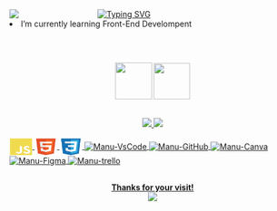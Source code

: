 <img align="left" src="https://media3.giphy.com/media/9oa3sE4IdWbqO61WGT/giphy.gif?cid=ecf05e47shnjb9dsygo3s7720nd6k96q0crlwgek9icm4sz5&rid=giphy.gif&ct=s"   width="155px">
<div>
<a href="https://git.io/typing-svg"><img src="https://readme-typing-svg.demolab.com?font=Fira+Code&weight=500&size=25&duration=3000&pause=150&color=F72478&background=86BBFF00&center=falso&vCenter=falso&repeat=verdadeiro&width=435&lines=Hello+world!;I'm+Emanuelle+Takenawa" alt="Typing SVG" /></a>
</div
  
- I’m currently learning Front-End Develompent
##
  
  
<br><div  align="center"> 
  <a href = "mailto:emanuelletakenawa2@gmail.com"><img height="65" width="65" src="https://img.icons8.com/dusk/512/gmail.png" target="_blank"></a>
  <a href="www.linkedin.com/in/emanuelle-takenawa-32b6a1257" target="_blank"><img height="64" width="64" src="https://img.icons8.com/dusk/512/linkedin--v1.png" target="_blank"></a> 
</div>





## 

<div align="center">
  <a href="https://github.com/emanuelletakenawa">
  <img height="130em" src="https://github-readme-stats.vercel.app/api?username=emanuelletakenawa&show_icons=true&theme=dracula&include_all_commits=true&count_private=true"/>
  <img height="130em" src="https://github-readme-stats.vercel.app/api/top-langs/?username=emanuelletakenawa&layout=compact&langs_count=16&theme=dracula"/>
</div>
  
<div aling="center" ><br>
  <img align="center" alt="Manu-Js" height="30" width="40" src="https://raw.githubusercontent.com/devicons/devicon/master/icons/javascript/javascript-plain.svg">
  <img align="center" alt="Manu-HTML" height="30" width="40" src="https://raw.githubusercontent.com/devicons/devicon/master/icons/html5/html5-original.svg">
  <img align="center" alt="Manu-CSS" height="30" width="40" src="https://raw.githubusercontent.com/devicons/devicon/master/icons/css3/css3-original.svg">
  <img align="center" alt="Manu-VsCode " height="30" width="40"src="https://cdn.jsdelivr.net/gh/devicons/devicon/icons/vscode/vscode-original.svg" />
  <img align="center" alt="Manu-GitHub" height="40" width="40"src="https://img.icons8.com/fluency/512/github.png" />
  <img align="center" alt="Manu-Canva" height="40" width="40"src="https://img.icons8.com/fluency/2x/canva.png" />
  <img align="center" alt="Manu-Figma" height="35" width="35"src="https://img.icons8.com/fluency/2x/figma.png" />
  <img align="center" alt="Manu-trello" height="60" width="70"src="https://cdn.jsdelivr.net/gh/devicons/devicon/icons/trello/trello-plain-wordmark.svg" />
</div>

##


<div align = "center">
   <b>Thanks for your visit!</b></br>
   <img width="180px"src="https://media1.giphy.com/media/XgH0beW46tK3HDn5hP/giphy.gif?cid=790b76115f388660b104c6b93ceb3ff17e684f30381f0c7e&rid=giphy.gif&ct=s">
</div>
